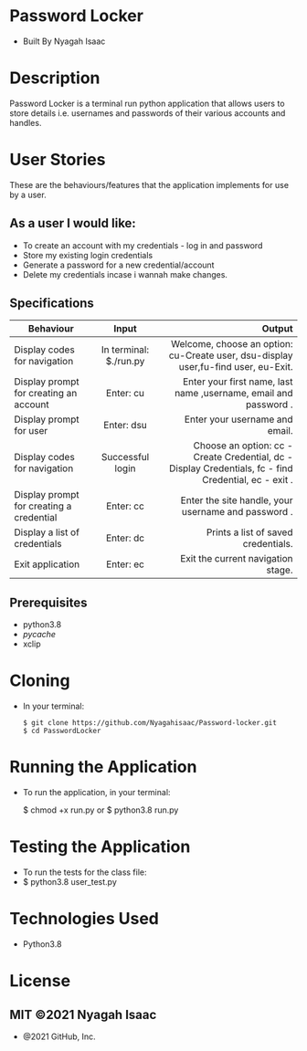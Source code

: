 # Password Locker
* Built By Nyagah Isaac

# Description

Password Locker is a terminal run python application that allows users to store details i.e. usernames and passwords of their various accounts and handles.

# User Stories

These are the behaviours/features that the application implements for use by a user.

## As a user I would like:

   * To create an account with my credentials - log in and password
   * Store my existing login credentials
   * Generate a password for a new credential/account
   * Delete my credentials incase i wannah make changes.

## Specifications

|Behaviour 	           |    Input 	                 |       Output          |
|----------------------------------------------|:-----------------------------------:|-----------------------------:|                         
|Display codes for navigation   |	In terminal: $./run.py |	Welcome, choose an option: cu-Create user, dsu-display user,fu-find user, eu-Exit.                             |
|Display prompt for creating an account   | 	Enter: cu |	Enter your first name, last name ,username, email and password .|
|Display prompt for user| Enter: dsu |	Enter your  username and email.|
|Display codes for navigation |	Successful login |	Choose an option: cc - Create Credential, dc - Display Credentials, fc - find Credential, ec - exit .|
|Display prompt for creating a credential | 	Enter: cc |	Enter the site handle, your username and password .|
|Display a list of credentials |	Enter: dc  |	Prints a list of saved credentials.|
|Exit application  |	Enter: ec	 | Exit the current navigation stage.|
## Prerequisites

  * python3.8
  * _pycache_
  * xclip

# Cloning
* In your terminal:

      $ git clone https://github.com/Nyagahisaac/Password-locker.git
      $ cd PasswordLocker

# Running the Application

 * To run the application, in your terminal:

      $ chmod +x run.py
      or
      $ python3.8  run.py

# Testing the Application

  * To run the tests for the class file:
  * $ python3.8 user_test.py

# Technologies Used

   * Python3.8

# License

## MIT ©2021 Nyagah Isaac


* @2021 GitHub, Inc.


